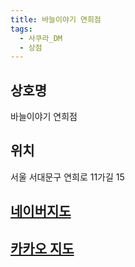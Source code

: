 ```yaml
---
title: 바늘이야기 연희점
tags:
  - 사쿠라_DM
  - 상점
---
```



## 상호명
바늘이야기 연희점

## 위치
서울 서대문구 연희로 11가길 15


## [네이버지도](https://naver.me/GG7tT6Fl)

## [카카오 지도](https://place.map.kakao.com/1146973099)